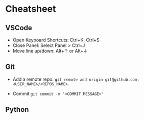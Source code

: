 # Cheatsheet

## VSCode

- Open Keyboard Shortcuts: Ctrl+K, Ctrl+S
- Close Panel: Select Panel > Ctrl+J
- Move line up/down: Alt+↑ or Alt+↓

## Git 
- Add a remote repo: 
```git remote add origin git@github.com:<USER_NAME>/<REPOS_NAME>```

- Commit
```git commit -m "<COMMIT MESSAGE>"```

## Python